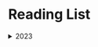 # Reading List


<details>
<summary>2023</summary>

1. Fundamentals of Software Architecture: An Engineering Approach

</details>

